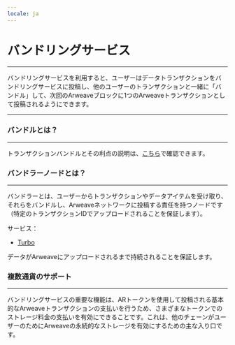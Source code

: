 ```yaml
---
locale: ja
---
```

# バンドリングサービス

---

バンドリングサービスを利用すると、ユーザーはデータトランザクションをバンドリングサービスに投稿し、他のユーザーのトランザクションと一緒に「バンドル」して、次回のArweaveブロックに1つのArweaveトランザクションとして投稿されるようにできます。

---

### バンドルとは？

---

トランザクションバンドルとその利点の説明は、[こちら](/concepts/bundles.md)で確認できます。

### バンドラーノードとは？

---

バンドラーとは、ユーザーからトランザクションやデータアイテムを受け取り、それらをバンドルし、Arweaveネットワークに投稿する責任を持つノードです（特定のトランザクションIDでアップロードされることを保証します）。

サービス：

- [Turbo](https://github.com/ardriveapp/turbo-upload-service/)

データがArweaveにアップロードされるまで持続されることを保証します。

### 複数通貨のサポート

---

バンドリングサービスの重要な機能は、ARトークンを使用して投稿される基本的なArweaveトランザクションの支払いを行うため、さまざまなトークンでのストレージ料金の支払いを有効にできることです。これは、他のチェーンがユーザーのためにArweaveの永続的なストレージを有効にするための主な入り口です。